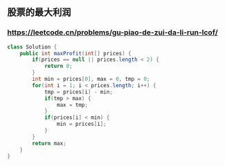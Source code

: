 ## 股票的最大利润
### https://leetcode.cn/problems/gu-piao-de-zui-da-li-run-lcof/
```java
class Solution {
    public int maxProfit(int[] prices) {
        if(prices == null || prices.length < 2) {
            return 0;
        }
        int min = prices[0], max = 0, tmp = 0;
        for(int i = 1; i < prices.length; i++) {
            tmp = prices[i] - min;
            if(tmp > max) {
                max = tmp;
            }
            if(prices[i] < min) {
                min = prices[i];
            }
        }
        return max;
    }
}
```
